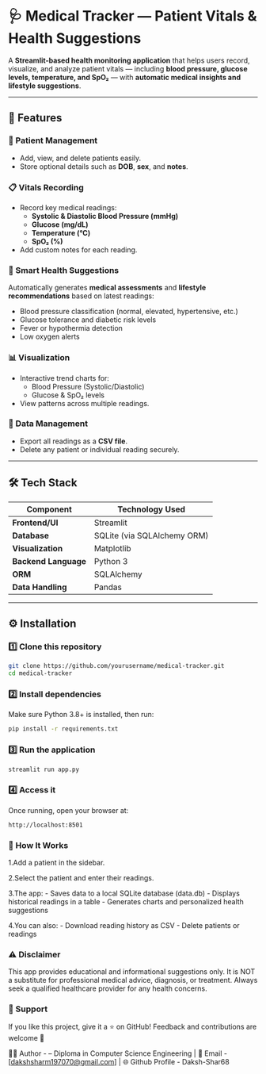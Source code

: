 # 🩺 Medical Tracker — Patient Vitals & Health Suggestions  

A **Streamlit-based health monitoring application** that helps users record, visualize, and analyze patient vitals — including **blood pressure, glucose levels, temperature, and SpO₂** — with **automatic medical insights and lifestyle suggestions**.  

---

## 🚀 Features  

### 🧍 Patient Management  
- Add, view, and delete patients easily.  
- Store optional details such as **DOB**, **sex**, and **notes**.  

### 📋 Vitals Recording  
- Record key medical readings:  
  - **Systolic & Diastolic Blood Pressure (mmHg)**  
  - **Glucose (mg/dL)**  
  - **Temperature (°C)**  
  - **SpO₂ (%)**  
- Add custom notes for each reading.  

### 🤖 Smart Health Suggestions  
Automatically generates **medical assessments** and **lifestyle recommendations** based on latest readings:
- Blood pressure classification (normal, elevated, hypertensive, etc.)
- Glucose tolerance and diabetic risk levels
- Fever or hypothermia detection
- Low oxygen alerts  

### 📊 Visualization  
- Interactive trend charts for:
  - Blood Pressure (Systolic/Diastolic)
  - Glucose & SpO₂ levels  
- View patterns across multiple readings.  

### 📁 Data Management  
- Export all readings as a **CSV file**.  
- Delete any patient or individual reading securely.  

---

## 🛠️ Tech Stack  

| Component | Technology Used |
|------------|------------------|
| **Frontend/UI** | Streamlit |
| **Database** | SQLite (via SQLAlchemy ORM) |
| **Visualization** | Matplotlib |
| **Backend Language** | Python 3 |
| **ORM** | SQLAlchemy |
| **Data Handling** | Pandas |

---

## ⚙️ Installation  

### 1️⃣ Clone this repository  
```bash
git clone https://github.com/yourusername/medical-tracker.git
cd medical-tracker
```

### 2️⃣ Install dependencies
Make sure Python 3.8+ is installed, then run:
```bash
pip install -r requirements.txt
```

### 3️⃣ Run the application
```bash
streamlit run app.py
```

### 4️⃣ Access it
Once running, open your browser at:
```bash
http://localhost:8501
```
### 🧠 How It Works

1.Add a patient in the sidebar.

2.Select the patient and enter their readings.

3.The app:
    - Saves data to a local SQLite database (data.db)
    - Displays historical readings in a table
    - Generates charts and personalized health suggestions

4.You can also:
    - Download reading history as CSV
    - Delete patients or readings

### ⚠️ Disclaimer
This app provides educational and informational suggestions only.
It is NOT a substitute for professional medical advice, diagnosis, or treatment.
Always seek a qualified healthcare provider for any health concerns.

### 🌟 Support
If you like this project, give it a ⭐ on GitHub!
Feedback and contributions are welcome 🙌

👨‍💻 Author - <Daksh Sharma> – Diploma in Computer Science Engineering |
📧 Email - [dakshsharm197070@gmail.com] |
🌐 Github Profile - Daksh-Shar68
